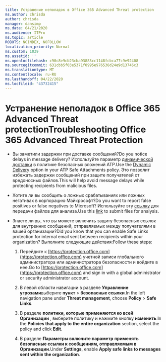 ```yaml
---
title: Устранение неполадок в Office 365 Advanced Threat protection
ms.author: chrisda
author: chrisda
manager: dansimp
ms.date: 04/21/2020
ms.audience: ITPro
ms.topic: article
ROBOTS: NOINDEX, NOFOLLOW
localization_priority: Normal
ms.custom: 1039
ms.assetid: ''
ms.openlocfilehash: c90c8e9cb23cba93883cc1148fcbca77c9e92408
ms.sourcegitcommit: 631cbb5f03e5371f0995e976536d24e9d13746c3
ms.translationtype: MT
ms.contentlocale: ru-RU
ms.lasthandoff: 04/22/2020
ms.locfileid: "43732415"
---
```

# <a name="troubleshooting-office-365-advanced-threat-protection"></a><span data-ttu-id="2a150-102">Устранение неполадок в Office 365 Advanced Threat protection</span><span class="sxs-lookup"><span data-stu-id="2a150-102">Troubleshooting Office 365 Advanced Threat Protection</span></span>

- <span data-ttu-id="2a150-103">Вы заметили задержки при доставке сообщений?</span><span class="sxs-lookup"><span data-stu-id="2a150-103">Do you notice delays in message delivery?</span></span> <span data-ttu-id="2a150-104">Используйте параметр [динамической доставки](https://docs.microsoft.com/office365/securitycompliance/dynamic-delivery-and-previewing) в политике безопасных вложений ATP.</span><span class="sxs-lookup"><span data-stu-id="2a150-104">Use the [Dynamic Delivery](https://docs.microsoft.com/office365/securitycompliance/dynamic-delivery-and-previewing) option in your ATP Safe Attachments policy.</span></span> <span data-ttu-id="2a150-105">Это позволит избежать задержки сообщений при защите получателей от вредоносных файлов.</span><span class="sxs-lookup"><span data-stu-id="2a150-105">This will help avoid message delays while protecting recipients from malicious files.</span></span>

- <span data-ttu-id="2a150-106">Хотите ли вы сообщить о ложных срабатываниях или ложных негативах в корпорацию Майкрософт?</span><span class="sxs-lookup"><span data-stu-id="2a150-106">Do you want to report false positives or false negatives to Microsoft?</span></span> <span data-ttu-id="2a150-107">Используйте эту [ссылку](https://www.microsoft.com/wdsi/filesubmission/) для передачи файлов для анализа.</span><span class="sxs-lookup"><span data-stu-id="2a150-107">Use this [link](https://www.microsoft.com/wdsi/filesubmission/) to submit files for analysis.</span></span>

- <span data-ttu-id="2a150-108">Знаете ли вы, что вы можете включить защиту безопасных ссылок для внутренних сообщений, отправляемых между получателями в вашей организации?</span><span class="sxs-lookup"><span data-stu-id="2a150-108">Did you know that you can enable Safe Links protection for internal email sent between recipients within your organization?</span></span> <span data-ttu-id="2a150-109">Выполните следующие действия:</span><span class="sxs-lookup"><span data-stu-id="2a150-109">Follow these steps:</span></span>

  1. <span data-ttu-id="2a150-110">Перейдите к [https://protection.office.com](https://protection.office.com) учетной записи глобального администратора или администратора безопасности и войдите в нее.</span><span class="sxs-lookup"><span data-stu-id="2a150-110">Go to [https://protection.office.com](https://protection.office.com) and sign in with a global administrator or security administrator account.</span></span>

  2. <span data-ttu-id="2a150-111">В левой области навигации в разделе **Управление угрозами**выберите **пункт** \> **безопасные ссылки**.</span><span class="sxs-lookup"><span data-stu-id="2a150-111">In the left navigation pane under **Threat management**, choose **Policy** \> **Safe Links**.</span></span>

  3. <span data-ttu-id="2a150-112">В разделе **политики, которые применяются ко всей Организации** , выберите политику и нажмите кнопку **изменить**.</span><span class="sxs-lookup"><span data-stu-id="2a150-112">In the **Policies that apply to the entire organization** section, select the policy and click **Edit**.</span></span>

  4. <span data-ttu-id="2a150-113">В разделе **Параметры включите параметр** **применять безопасные ссылки к сообщениям, отправляемым в Организации**.</span><span class="sxs-lookup"><span data-stu-id="2a150-113">Under **Settings**, enable **Apply safe links to messages sent within the organization**.</span></span>
